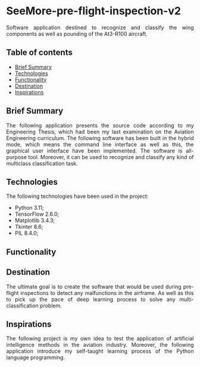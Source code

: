 # SeeMore-pre-flight-inspection-v2
<div align="justify">
Software application destined to recognize and classify the wing components as well as pounding of the At3-R100
aircraft.
</div>

## Table of contents
* [Brief Summary](#brief-summary)
* [Technologies](#technologies)
* [Functionality](#functionality)
* [Destination](#destination)
* [Inspirations](#inspirations)

## Brief Summary
<div align="justify">
The following application presents the source code according to my Engineering Thesis, which had been my last 
examination on the Aviation Engineering curriculum. The following software has been built in the hybrid mode, which 
means the command line interface as well as this, the graphical user interface have been implemented. The software is
all-purpose tool. Moreover, it can be used to recognize and classify any kind of multiclass classification task.
</div>

## Technologies
<div align="justify">
The following technologies have been used in the project:
</div>

* Python 3.11;
* TensorFlow 2.6.0;
* Matplotlib 3.4.3;
* Tkinter 8.6;
* PIL 8.4.0;

## Functionality
<div align="justify"></div>

## Destination
<div style="text-align: justify">
The ultimate goal is to create the software that would be used during pre-flight inspections to detect any malfunctions
in the airframe. As well as this to pick up the pace of deep learning process to solve any multi-classification
problem.
</div>

## Inspirations
<div align="justify">
The following project is my own idea to test the application of artificial intelligence methods in the aviation
industry. Moreover, the following application introduce my self-taught learning process of the Python language
programming.
</div>